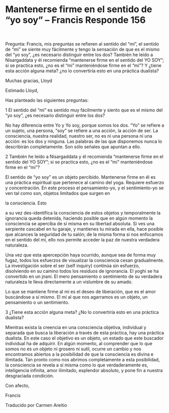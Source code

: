 # Mantenerse firme en el sentido de “yo soy” – Francis Responde 156

&nbsp;&nbsp; 

Pregunta: Francis, mis preguntas se refieren al sentido del &ldquo;mi&rdquo;, el sentido de &ldquo;mi&rdquo; se siente muy f&aacute;cilmente y tengo la sensaci&oacute;n de que es el mismo del &ldquo;yo soy&rdquo;, &iquest;es necesario distinguir entre los dos? Tambi&eacute;n he le&iacute;do a Nisargaddata y &eacute;l recomienda &ldquo;mantenerse firme en el sentido del YO SOY&rdquo;; si se practica esto, &iquest;no es el &ldquo;mi&rdquo; manteni&eacute;ndose firme en el &ldquo;mi&rdquo;? Y &iquest;tiene esta acci&oacute;n alguna meta? &iquest;no lo convertir&iacute;a esto en una pr&aacute;ctica dualista? 

Muchas gracias, Lloyd

Estimado Lloyd,

Has planteado las siguientes preguntas:

1 El sentido del &ldquo;m&iacute;&rdquo; es sentido muy f&aacute;cilmente y siento que es el mismo del &ldquo;yo soy&rdquo;, &iquest;es necesario distinguir entre los dos?

No hay diferencia entre Yo y Yo soy, porque somos los dos. &ldquo;Yo&rdquo; se refiere a un sujeto, una persona, &ldquo;soy&rdquo; se refiere a una acci&oacute;n, la acci&oacute;n de ser. La consciencia, nuestra realidad, nuestro ser, no es ni una persona ni una acci&oacute;n: es los dos y ninguna. Las palabras de las que disponemos nunca lo describir&aacute;n completamente. Son s&oacute;lo se&ntilde;ales que apuntan a ello.

2 Tambi&eacute;n he le&iacute;do a Nisargaddata y &eacute;l recomienda &ldquo;mantenerse firme en el sentido del YO SOY&rdquo;; si se practica esto, &iquest;no es el &ldquo;mi&rdquo; manteni&eacute;ndose firme en el &ldquo;mi&rdquo;? 

El sentido de &ldquo;yo soy&rdquo; es un objeto percibido. Mantenerse firme en &eacute;l es una pr&aacute;ctica espiritual que pertenece al camino del yoga. Requiere esfuerzo y concentraci&oacute;n. En este proceso el pensamiento-yo, y el sentimiento-yo se ven tal como son, objetos limitados que surgen en 

la consciencia. Esto

 a su vez des-identifica la consciencia de estos objetos y temporalmente la ignorancia queda detenida, haciendo posible que en alg&uacute;n momento la consciencia se aperciba de s&iacute; misma en su libertad absoluta. Si ves una serpiente cascabel en tu garaje, y mantienes tu mirada en ella, hace posible que alcances la seguridad de tu sal&oacute;n; de la misma forma si nos enfocamos en el sentido del m&iacute;, ello nos permite acceder la paz de nuestra verdadera naturaleza.

Una vez que esta apercepci&oacute;n haya ocurrido, aunque sea de forma muy fugaz, todos los esfuerzos de visualizar la consciencia cesan gradualmente. La investigaci&oacute;n sobre el ser (self inquiry) contin&uacute;a sin esfuerzo, disolviendo en su camino todos los residuos de ignorancia. El yoghi se ha convertido en un jnani. El mero pensamiento o sentimiento de su verdadera naturaleza le lleva directamente a un vislumbre de su amado.

Lo que se mantiene firme al m&iacute; es el deseo de liberaci&oacute;n, que es el amor busc&aacute;ndose a s&iacute; mismo. El m&iacute; al que nos agarramos es un objeto, un pensamiento o un sentimiento.

3 &iquest;Tiene esta acci&oacute;n alguna meta? &iquest;No lo convertir&iacute;a esto en una pr&aacute;ctica dualista? 

Mientras exista la creencia en una consciencia objetiva, individual y separada que busca la liberaci&oacute;n a trav&eacute;s de esta pr&aacute;ctica, hay una pr&aacute;ctica dualista. En este caso el objetivo es un objeto, un estado que este buscador individual ha de adquirir. En alg&uacute;n momento, al comprender que lo que somos no es un objeto ni grosero ni sutil, ocurre un cambio y nos encontramos abiertos a la posibilidad de que la consciencia es divina e ilimitada. Tan pronto como nos abrimos completamente a esta posibilidad, la consciencia se revela a s&iacute; misma como lo que verdaderamente es, inteligencia infinita, amor ilimitado, esplendor absoluto, y pone fin a nuestra desgraciada condici&oacute;n. 

Con afecto,

Francis

Traducido por Carmen Areitio

